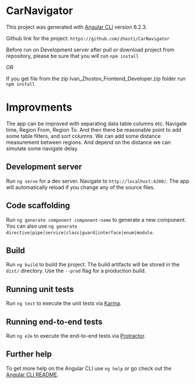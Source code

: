 # CarNavigator

This project was generated with [Angular CLI](https://github.com/angular/angular-cli) version 6.2.3.

Github link for the project: `https://github.com/zhosti/CarNavigator`

Before run on Development server after pull or download project from repository, please be sure that you will run `npm install`

OR

If you get file from the zip Ivan_Zhostov_Frontend_Developer.zip folder run `npm install`

# Improvments

The app can be improved with separating data table columns etc. Navigate time, Region From, Region To. And then there be reasonable point to add some table filters, and sort columns. We can add some distance measurement between regions. And depend on the distance we can simulate some navigate delay.

## Development server

Run `ng serve` for a dev server. Navigate to `http://localhost:4200/`. The app will automatically reload if you change any of the source files.

## Code scaffolding

Run `ng generate component component-name` to generate a new component. You can also use `ng generate directive|pipe|service|class|guard|interface|enum|module`.

## Build

Run `ng build` to build the project. The build artifacts will be stored in the `dist/` directory. Use the `--prod` flag for a production build.

## Running unit tests

Run `ng test` to execute the unit tests via [Karma](https://karma-runner.github.io).

## Running end-to-end tests

Run `ng e2e` to execute the end-to-end tests via [Protractor](http://www.protractortest.org/).

## Further help

To get more help on the Angular CLI use `ng help` or go check out the [Angular CLI README](https://github.com/angular/angular-cli/blob/master/README.md).
